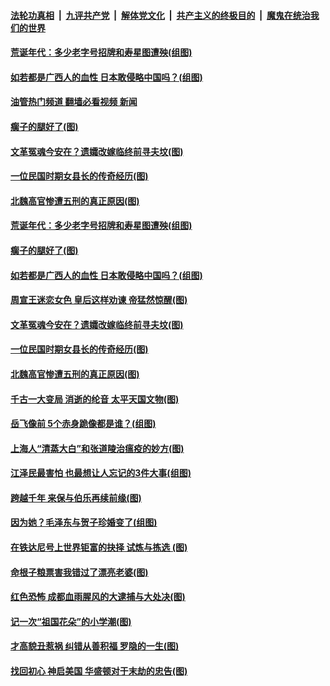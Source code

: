 ####  [法轮功真相](../../../../basic/blob/master/README.md?t=05240431) &nbsp;|&nbsp; [九评共产党](../../../../9ping.md/blob/master/README.md?t=05240431) &nbsp;|&nbsp; [解体党文化](../../../../jtdwh.md/blob/master/README.md?t=05240431)  &nbsp;|&nbsp; [共产主义的终极目的](../../../../gczydzjmd.md/blob/master/README.md?t=05240431) &nbsp;|&nbsp; [魔鬼在统治我们的世界](../../../../mgztzwmdsj.md/blob/master/README.md?t=05240431) 

#### [荒诞年代：多少老字号招牌和寿星图遭殃(组图)](../pages/p6/1007081.md?t=05240431) 

#### [如若都是广西人的血性 日本敢侵略中国吗？(组图)](../pages/p6/1006981.md?t=05240431) 

#### [油管热门频道 翻墙必看视频 新闻](http://45.76.130.85:81/youtube.html?05240431)

#### [瘸子的腿好了(图)](../pages/p6/1007179.md?t=05240431) 

#### [文革冤魂今安在？遗孀改嫁临终前寻夫坟(图)](../pages/p6/1006843.md?t=05240431) 

#### [一位民国时期女县长的传奇经历(图)](../pages/p6/998091.md?t=05240431) 

#### [北魏高官惨遭五刑的真正原因(图)](../pages/p6/992391.md?t=05240431) 

#### [荒诞年代：多少老字号招牌和寿星图遭殃(组图)](../pages/p6/1007081.md?t=05240431) 

#### [瘸子的腿好了(图)](../pages/p6/1007179.md?t=05240431) 

#### [如若都是广西人的血性 日本敢侵略中国吗？(组图)](../pages/p6/1006981.md?t=05240431) 

#### [周宣王迷恋女色 皇后这样劝谏 帝猛然惊醒(图)](../pages/p6/1007153.md?t=05240431) 

#### [文革冤魂今安在？遗孀改嫁临终前寻夫坟(图)](../pages/p6/1006843.md?t=05240431) 


#### [一位民国时期女县长的传奇经历(图)](../pages/p6/998091.md?t=05240431) 

#### [北魏高官惨遭五刑的真正原因(图)](../pages/p6/992391.md?t=05240431) 

#### [千古一大变局 消逝的纶音 太平天国文物(图)](../pages/p6/1007076.md?t=05240431) 

#### [岳飞像前 5个赤身跪像都是谁？(组图)](../pages/p6/1004140.md?t=05240431) 

#### [上海人“清蒸大白”和张道陵治瘟疫的妙方(图)](../pages/p6/1006942.md?t=05240431) 

#### [江泽民最害怕 也最想让人忘记的3件大事(组图)](../pages/p6/1006859.md?t=05240431) 

#### [跨越千年 来保与伯乐再续前缘(图)](../pages/p6/1005422.md?t=05240431) 

#### [因为她？毛泽东与贺子珍婚变了(组图)](../pages/p6/1004921.md?t=05240431) 

#### [在铁达尼号上世界钜富的抉择 试炼与拣选&nbsp;(图)](../pages/p6/1006917.md?t=05240431) 

#### [命根子粮票害我错过了漂亮老婆(图)](../pages/p6/1006264.md?t=05240431) 

#### [红色恐怖 成都血雨腥风的大逮捕与大处决(图)](../pages/p6/1006702.md?t=05240431) 

#### [记一次“祖国花朵”的小学潮(图)](../pages/p6/1006518.md?t=05240431) 

#### [才高貌丑惹祸 纠错从善积福 罗隐的一生(图)](../pages/p6/1006760.md?t=05240431) 

#### [找回初心 神启美国 华盛顿对于末劫的忠告(图)](../pages/p6/1006810.md?t=05240431) 

<img src='http://gfw-breaker.win/goodnews/indexes/p6.md' width='0px' height='0px'/>
